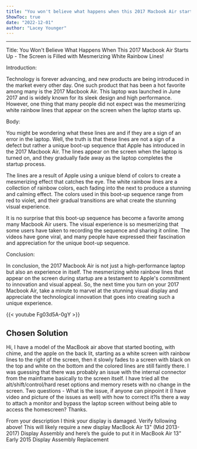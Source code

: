 ```yaml
---
title: "You won't believe what happens when this 2017 Macbook Air starts up - the screen is filled with mesmerizing white rainbow lines!"
ShowToc: true 
date: "2022-12-01"
author: "Lacey Younger"
---
```

*****
Title: You Won't Believe What Happens When This 2017 Macbook Air Starts Up - The Screen is Filled with Mesmerizing White Rainbow Lines!

Introduction:

Technology is forever advancing, and new products are being introduced in the market every other day. One such product that has been a hot favorite among many is the 2017 Macbook Air. This laptop was launched in June 2017 and is widely known for its sleek design and high performance. However, one thing that many people did not expect was the mesmerizing white rainbow lines that appear on the screen when the laptop starts up.

Body:

You might be wondering what these lines are and if they are a sign of an error in the laptop. Well, the truth is that these lines are not a sign of a defect but rather a unique boot-up sequence that Apple has introduced in the 2017 Macbook Air. The lines appear on the screen when the laptop is turned on, and they gradually fade away as the laptop completes the startup process.

The lines are a result of Apple using a unique blend of colors to create a mesmerizing effect that catches the eye. The white rainbow lines are a collection of rainbow colors, each fading into the next to produce a stunning and calming effect. The colors used in this boot-up sequence range from red to violet, and their gradual transitions are what create the stunning visual experience.

It is no surprise that this boot-up sequence has become a favorite among many Macbook Air users. The visual experience is so mesmerizing that some users have taken to recording the sequence and sharing it online. The videos have gone viral, and many people have expressed their fascination and appreciation for the unique boot-up sequence.

Conclusion:

In conclusion, the 2017 Macbook Air is not just a high-performance laptop but also an experience in itself. The mesmerizing white rainbow lines that appear on the screen during startup are a testament to Apple's commitment to innovation and visual appeal. So, the next time you turn on your 2017 Macbook Air, take a minute to marvel at the stunning visual display and appreciate the technological innovation that goes into creating such a unique experience.

{{< youtube Fg03d5A-0gY >}} 



## Chosen Solution
 Hi, I have a model of the MacBook air above that started booting, with chime, and the apple on the back lit, starting  as a white screen with rainbow lines to the right of the screen, then it slowly fades to a screen with black on the top and white on the bottom and the colored lines are still faintly there. I was guessing that there was probably an issue with the internal connector from the mainframe basically to the screen itself.  I have tried all the alt/shift/control/hard reset options and memory resets with no change in the screen.
Two questions -
What is the issue, if anyone can pinpoint it (I have video and picture of the issues as well) with how to correct it?Is there a way to attach a monitor and bypass the laptop screen without being able to access the homescreen?
Thanks.

 From your description I think your display is damaged. Verify following above!
This will likely require a new display MacBook Air 13" (Mid 2013-2017) Display Assembly and here’s the guide to put it in MacBook Air 13" Early 2015 Display Assembly Replacement




